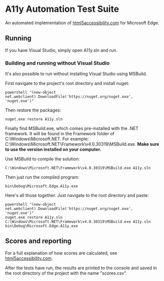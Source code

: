 # A11y Automation Test Suite
An automated implementation of [html5accessibility.com](http://html5accessibility.com/)
for Microsoft Edge.

## Running
If you have Visual Studio, simply open A11y.sln and run.

### Building and running without Visual Studio
It's also possible to run without installing Visual Studio using MSBuild.

First navigate to the project's root directory and install nuget:
```
powershell "(new-object net.webclient).DownloadFile('https://nuget.org/nuget.exe', 'nuget.exe')"
```

Then restore the packages:
```
nuget.exe restore A11y.sln
```

Finally find MSBuild.exe, which comes pre-installed with the .NET framework. It will be found
in the Framework folder of C:\Windows\Microsoft.NET. For example:
C:\Windows\Microsoft.NET\Framework\v4.0.30319\MSBuild.exe. **Make sure to use the version installed on your computer.**

Use MSBuild to compile the solution:
```
C:\Windows\Microsoft.NET\Framework\v4.0.30319\MSBuild.exe A11y.sln
```

Then just run the compiled program:
```
bin\Debug\Microsoft.Edge.A11y.exe
```

Here's all those together. Just navigate to the root directory and paste:
```
powershell "(new-object net.webclient).DownloadFile('https://nuget.org/nuget.exe', 'nuget.exe')"
nuget.exe restore A11y.sln
C:\Windows\Microsoft.NET\Framework\v4.0.30319\MSBuild.exe A11y.sln
bin\Debug\Microsoft.Edge.A11y.exe
```

## Scores and reporting
For a full explanation of how scores are calculated, see [html5accessibility.com](http://html5accessibility.com/).

After the tests have run, the results are printed to the console and saved in the root directory
of the project with the name "scores.csv".
